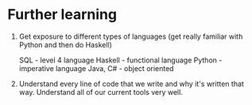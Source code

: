 # Further learning

1. Get exposure to different types of languages
   (get really familiar with Python and then do Haskell)

   SQL - level 4 language
   Haskell - functional language
   Python - imperative language
   Java, C# - object oriented

3. Understand every line of code that we write and why
   it's written that way.
   Understand all of our current tools very well.
